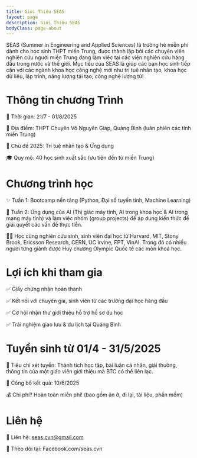 ```yaml
---
title: Giới Thiệu SEAS
layout: page
description: Giới Thiệu SEAS 
bodyClass: page-about
---
```


SEAS (Summer in Engineering and Applied Sciences) là trường hè miễn phí dành cho học sinh THPT miền Trung, được thành lập bởi các chuyên viên nghiên cứu người miền Trung đang làm việc tại các viện nghiên cứu hàng đầu trong nước và thế giới. Mục tiêu của SEAS là giúp các bạn học sinh tiếp cận với các ngành khoa học công nghệ mới như trí tuệ nhân tạo, khoa học dữ liệu, lập trình, năng lượng tái tạo, công nghệ lượng tử!

# Thông tin chương Trình

📅 Thời gian: 21/7 - 01/8/2025

📍 Địa điểm: THPT Chuyên Võ Nguyên Giáp, Quảng Bình (luân phiên các tỉnh miền Trung)

🎯 Chủ đề 2025: Trí tuệ nhân tạo & Ứng dụng

🎓 Quy mô: 40 học sinh xuất sắc (ưu tiên đến từ miền Trung)

# Chương trình học
✨ Tuần 1: Bootcamp nền tảng (Python, Đại số tuyến tính, Machine Learning)

🚀 Tuần 2: Ứng dụng của AI (Thị giác máy tính, AI trong khoa học & AI trong mạng máy tính) và làm việc nhóm (group projects) để áp dụng kiến thức để giải quyết các vấn đề thực tiễn.

👩‍🏫 Học cùng nghiên cứu sinh, sinh viên đại học từ Harvard, MIT, Stony Brook, Ericsson Research, CERN, UC Irvine, FPT, VinAI. Trong đó có nhiều người từng giành được Huy chương Olympic Quốc tế các môn khoa học. 

# Lợi ích khi tham gia
✅ Giấy chứng nhận hoàn thành

✅ Kết nối với chuyên gia, sinh viên từ các trường đại học hàng đầu

✅ Cơ hội nhận thư giới thiệu hỗ trợ hồ sơ du học

✅ Trải nghiệm giao lưu & du lịch tại Quảng Bình

# Tuyển sinh từ 01/4 - 31/5/2025
📌 Tiêu chí xét tuyển: Thành tích học tập, bài luận cá nhân, giải thưởng, thông tin của một giáo viên giới thiệu mà BTC có thể liên lạc.

📅 Công bố kết quả: 10/6/2025

💰 Chi phí? Hoàn toàn miễn phí! (bao gồm ăn ở, đi lại, tài liệu, phần mềm)

# Liên hệ 

📩 Liên hệ: seas.cvn@gmail.com

📲 Theo dõi tại: Facebook.com/seas.cvn
